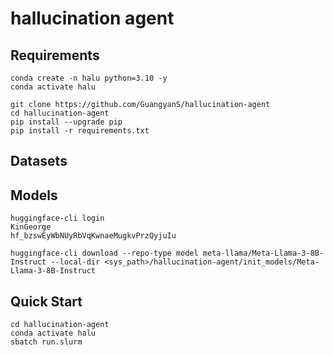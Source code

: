 # hallucination agent

## Requirements

```
conda create -n halu python=3.10 -y
conda activate halu

git clone https://github.com/GuangyanS/hallucination-agent
cd hallucination-agent
pip install --upgrade pip 
pip install -r requirements.txt
```

## Datasets

## Models

```
huggingface-cli login
KinGeorge
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

huggingface-cli download --repo-type model meta-llama/Meta-Llama-3-8B-Instruct --local-dir <sys_path>/hallucination-agent/init_models/Meta-Llama-3-8B-Instruct
```

## Quick Start

```
cd hallucination-agent
conda activate halu
sbatch run.slurm
```
